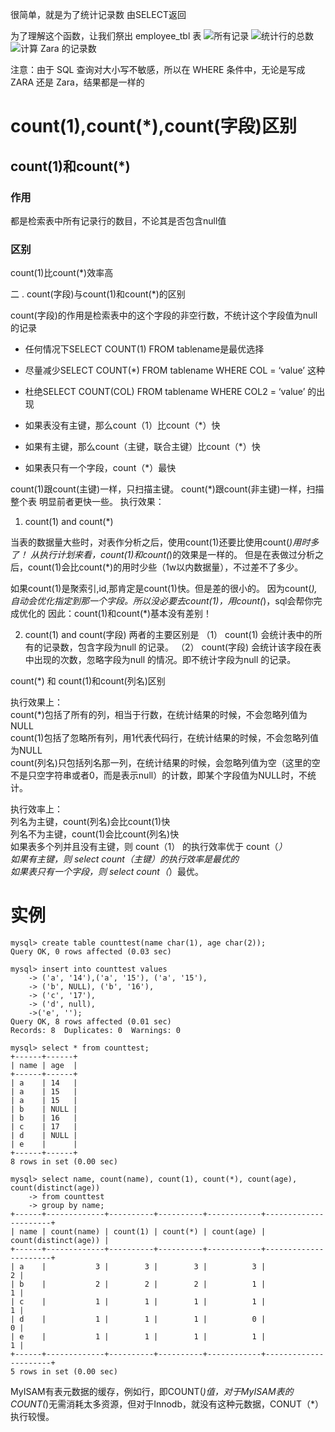 很简单，就是为了统计记录数
由SELECT返回

为了理解这个函数，让我们祭出 employee_tbl 表
![所有记录](https://upload-images.jianshu.io/upload_images/4685968-c6f571a93a8d2480.png?imageMogr2/auto-orient/strip%7CimageView2/2/w/1240)
![统计行的总数](https://upload-images.jianshu.io/upload_images/4685968-1bcf595e704c1b10.png?imageMogr2/auto-orient/strip%7CimageView2/2/w/1240)
![计算 Zara 的记录数](https://upload-images.jianshu.io/upload_images/4685968-ab0b92ffe7be03ec.png?imageMogr2/auto-orient/strip%7CimageView2/2/w/1240)

注意：由于 SQL 查询对大小写不敏感，所以在 WHERE 条件中，无论是写成 ZARA 还是 Zara，结果都是一样的


# count(1),count(*),count(字段)区别
## count(1)和count(*)
### 作用
都是检索表中所有记录行的数目，不论其是否包含null值
### 区别
count(1)比count(*)效率高

二 . count(字段)与count(1)和count(*)的区别

count(字段)的作用是检索表中的这个字段的非空行数，不统计这个字段值为null的记录


- 任何情况下SELECT COUNT(1) FROM tablename是最优选择
- 尽量减少SELECT COUNT(*) FROM tablename WHERE COL = ‘value’ 这种
- 杜绝SELECT COUNT(COL) FROM tablename WHERE COL2 = ‘value’ 的出现

- 如果表没有主键，那么count（1）比count（*）快
- 如果有主键，那么count（主键，联合主键）比count（*）快
- 如果表只有一个字段，count（*）最快

count(1)跟count(主键)一样，只扫描主键。
count(*)跟count(非主键)一样，扫描整个表
明显前者更快一些。
执行效果：


1.  count(1) and count(*)

当表的数据量大些时，对表作分析之后，使用count(1)还要比使用count(*)用时多了！ 
从执行计划来看，count(1)和count(*)的效果是一样的。 但是在表做过分析之后，count(1)会比count(*)的用时少些（1w以内数据量），不过差不了多少。 
 
如果count(1)是聚索引,id,那肯定是count(1)快。但是差的很小的。 
因为count(*),自动会优化指定到那一个字段。所以没必要去count(1)，用count(*)，sql会帮你完成优化的 因此：count(1)和count(*)基本没有差别！ 
 
2. count(1) and count(字段)
两者的主要区别是
（1） count(1) 会统计表中的所有的记录数，包含字段为null 的记录。
（2） count(字段) 会统计该字段在表中出现的次数，忽略字段为null 的情况。即不统计字段为null 的记录。 

count(*) 和 count(1)和count(列名)区别  

执行效果上：  
count(*)包括了所有的列，相当于行数，在统计结果的时候，不会忽略列值为NULL  
count(1)包括了忽略所有列，用1代表代码行，在统计结果的时候，不会忽略列值为NULL  
count(列名)只包括列名那一列，在统计结果的时候，会忽略列值为空（这里的空不是只空字符串或者0，而是表示null）的计数，即某个字段值为NULL时，不统计。

执行效率上：  
列名为主键，count(列名)会比count(1)快  
列名不为主键，count(1)会比count(列名)快  
如果表多个列并且没有主键，则 count（1） 的执行效率优于 count（*）  
如果有主键，则 select count（主键）的执行效率是最优的  
如果表只有一个字段，则 select count（*）最优。
# 实例
```
mysql> create table counttest(name char(1), age char(2));
Query OK, 0 rows affected (0.03 sec)

mysql> insert into counttest values
    -> ('a', '14'),('a', '15'), ('a', '15'), 
    -> ('b', NULL), ('b', '16'), 
    -> ('c', '17'),
    -> ('d', null), 
    ->('e', '');
Query OK, 8 rows affected (0.01 sec)
Records: 8  Duplicates: 0  Warnings: 0

mysql> select * from counttest;
+------+------+
| name | age  |
+------+------+
| a    | 14   |
| a    | 15   |
| a    | 15   |
| b    | NULL |
| b    | 16   |
| c    | 17   |
| d    | NULL |
| e    |      |
+------+------+
8 rows in set (0.00 sec)

mysql> select name, count(name), count(1), count(*), count(age), count(distinct(age))
    -> from counttest
    -> group by name;
+------+-------------+----------+----------+------------+----------------------+
| name | count(name) | count(1) | count(*) | count(age) | count(distinct(age)) |
+------+-------------+----------+----------+------------+----------------------+
| a    |           3 |        3 |        3 |          3 |                    2 |
| b    |           2 |        2 |        2 |          1 |                    1 |
| c    |           1 |        1 |        1 |          1 |                    1 |
| d    |           1 |        1 |        1 |          0 |                    0 |
| e    |           1 |        1 |        1 |          1 |                    1 |
+------+-------------+----------+----------+------------+----------------------+
5 rows in set (0.00 sec)
```

MyISAM有表元数据的缓存，例如行，即COUNT(*)值，对于MyISAM表的COUNT(*)无需消耗太多资源，但对于Innodb，就没有这种元数据，CONUT（*）执行较慢。